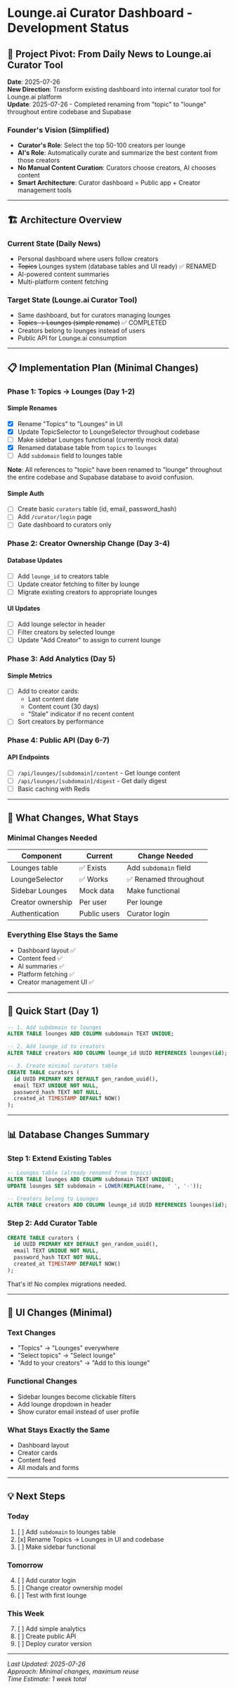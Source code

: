 # Lounge.ai Curator Dashboard - Development Status

## 🎯 Project Pivot: From Daily News to Lounge.ai Curator Tool

**Date**: 2025-07-26  
**New Direction**: Transform existing dashboard into internal curator tool for Lounge.ai platform  
**Update**: 2025-07-26 - Completed renaming from "topic" to "lounge" throughout entire codebase and Supabase

### Founder's Vision (Simplified)

- **Curator's Role**: Select the top 50-100 creators per lounge
- **AI's Role**: Automatically curate and summarize the best content from those creators
- **No Manual Content Curation**: Curators choose creators, AI chooses content
- **Smart Architecture**: Curator dashboard = Public app + Creator management tools

---

## 🏗️ Architecture Overview

### Current State (Daily News)

- Personal dashboard where users follow creators
- ~~Topics~~ Lounges system (database tables and UI ready) ✅ RENAMED
- AI-powered content summaries
- Multi-platform content fetching

### Target State (Lounge.ai Curator Tool)

- Same dashboard, but for curators managing lounges
- ~~Topics → Lounges (simple rename)~~ ✅ COMPLETED
- Creators belong to lounges instead of users
- Public API for Lounge.ai consumption

---

## 📋 Implementation Plan (Minimal Changes)

### Phase 1: Topics → Lounges (Day 1-2)

#### Simple Renames

- [x] Rename "Topics" to "Lounges" in UI
- [x] Update TopicSelector to LoungeSelector throughout codebase
- [ ] Make sidebar Lounges functional (currently mock data)
- [x] Renamed database table from `topics` to `lounges`
- [ ] Add `subdomain` field to lounges table

**Note**: All references to "topic" have been renamed to "lounge" throughout the entire codebase and Supabase database to avoid confusion.

#### Simple Auth

- [ ] Create basic `curators` table (id, email, password_hash)
- [ ] Add `/curator/login` page
- [ ] Gate dashboard to curators only

### Phase 2: Creator Ownership Change (Day 3-4)

#### Database Updates

- [ ] Add `lounge_id` to creators table
- [ ] Update creator fetching to filter by lounge
- [ ] Migrate existing creators to appropriate lounges

#### UI Updates

- [ ] Add lounge selector in header
- [ ] Filter creators by selected lounge
- [ ] Update "Add Creator" to assign to current lounge

### Phase 3: Add Analytics (Day 5)

#### Simple Metrics

- [ ] Add to creator cards:
  - Last content date
  - Content count (30 days)
  - "Stale" indicator if no recent content
- [ ] Sort creators by performance

### Phase 4: Public API (Day 6-7)

#### API Endpoints

- [ ] `/api/lounges/[subdomain]/content` - Get lounge content
- [ ] `/api/lounges/[subdomain]/digest` - Get daily digest
- [ ] Basic caching with Redis

---

## 🔄 What Changes, What Stays

### Minimal Changes Needed

| Component         | Current      | Change Needed         |
| ----------------- | ------------ | --------------------- |
| Lounges table     | ✅ Exists    | Add `subdomain` field |
| LoungeSelector    | ✅ Works     | ✅ Renamed throughout |
| Sidebar Lounges   | Mock data    | Make functional       |
| Creator ownership | Per user     | Per lounge            |
| Authentication    | Public users | Curator login         |

### Everything Else Stays the Same

- Dashboard layout ✅
- Content feed ✅
- AI summaries ✅
- Platform fetching ✅
- Creator management UI ✅

---

## 🚀 Quick Start (Day 1)

```sql
-- 1. Add subdomain to lounges
ALTER TABLE lounges ADD COLUMN subdomain TEXT UNIQUE;

-- 2. Add lounge_id to creators
ALTER TABLE creators ADD COLUMN lounge_id UUID REFERENCES lounges(id);

-- 3. Create minimal curators table
CREATE TABLE curators (
  id UUID PRIMARY KEY DEFAULT gen_random_uuid(),
  email TEXT UNIQUE NOT NULL,
  password_hash TEXT NOT NULL,
  created_at TIMESTAMP DEFAULT NOW()
);
```

---

## 📊 Database Changes Summary

### Step 1: Extend Existing Tables

```sql
-- Lounges table (already renamed from topics)
ALTER TABLE lounges ADD COLUMN subdomain TEXT UNIQUE;
UPDATE lounges SET subdomain = LOWER(REPLACE(name, ' ', '-'));

-- Creators belong to Lounges
ALTER TABLE creators ADD COLUMN lounge_id UUID REFERENCES lounges(id);
```

### Step 2: Add Curator Table

```sql
CREATE TABLE curators (
  id UUID PRIMARY KEY DEFAULT gen_random_uuid(),
  email TEXT UNIQUE NOT NULL,
  password_hash TEXT NOT NULL,
  created_at TIMESTAMP DEFAULT NOW()
);
```

That's it! No complex migrations needed.

---

## 🎨 UI Changes (Minimal)

### Text Changes

- "Topics" → "Lounges" everywhere
- "Select topics" → "Select lounge"
- "Add to your creators" → "Add to this lounge"

### Functional Changes

- Sidebar lounges become clickable filters
- Add lounge dropdown in header
- Show curator email instead of user profile

### What Stays Exactly the Same

- Dashboard layout
- Creator cards
- Content feed
- All modals and forms

---

## 💡 Next Steps

### Today

1. [ ] Add `subdomain` to lounges table
2. [x] Rename Topics → Lounges in UI and codebase
3. [ ] Make sidebar functional

### Tomorrow

4. [ ] Add curator login
5. [ ] Change creator ownership model
6. [ ] Test with first lounge

### This Week

7. [ ] Add simple analytics
8. [ ] Create public API
9. [ ] Deploy curator version

---

_Last Updated: 2025-07-26_  
_Approach: Minimal changes, maximum reuse_  
_Time Estimate: 1 week total_
